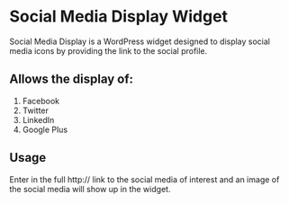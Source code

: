 # Social Media Display Widget

Social Media Display is a WordPress widget designed to display social media icons by providing the link to the social profile.

## Allows the display of:

1. Facebook
2. Twitter
3. LinkedIn
4. Google Plus

## Usage
Enter in the full http:// link to the social media of interest and an image of the social media will show up in the widget.